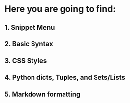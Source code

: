 # Here you are going to find: 
## 1. Snippet Menu
## 2. Basic Syntax
## 3. CSS Styles
## 4. Python dicts, Tuples, and Sets/Lists
## 5. Markdown formatting
